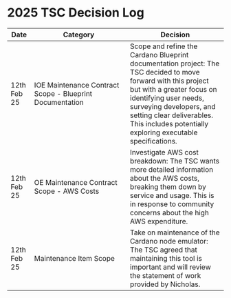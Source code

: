 # 2025 TSC Decision Log

<table><thead><tr><th>Date</th><th width="207">Category</th><th>Decision</th></tr></thead><tbody><tr><td>12th Feb 25</td><td>IOE Maintenance Contract Scope - Blueprint Documentation</td><td>Scope and refine the Cardano Blueprint documentation project: The TSC decided to move forward with this project but with a greater focus on identifying user needs, surveying developers, and setting clear deliverables. This includes potentially exploring executable specifications.</td></tr><tr><td>12th Feb 25</td><td>OE Maintenance Contract Scope - AWS Costs</td><td>Investigate AWS cost breakdown: The TSC wants more detailed information about the AWS costs, breaking them down by service and usage. This is in response to community concerns about the high AWS expenditure.</td></tr><tr><td>12th Feb 25</td><td>Maintenance Item Scope</td><td>Take on maintenance of the Cardano node emulator: The TSC agreed that maintaining this tool is important and will review the statement of work provided by Nicholas.</td></tr></tbody></table>
